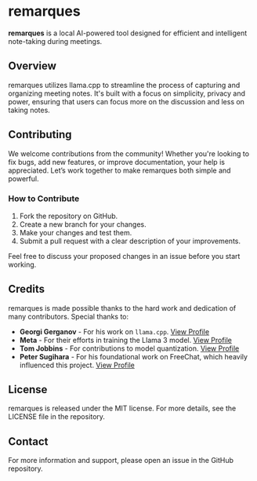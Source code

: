 # remarques
**remarques** is a local AI-powered tool designed for efficient and intelligent note-taking during meetings.

## Overview
remarques utilizes llama.cpp to streamline the process of capturing and organizing meeting notes. It's built with a focus on simplicity, privacy and power, ensuring that users can focus more on the discussion and less on taking notes.

## Contributing
We welcome contributions from the community! Whether you're looking to fix bugs, add new features, or improve documentation, your help is appreciated. Let’s work together to make remarques both simple and powerful.

### How to Contribute
1. Fork the repository on GitHub.
2. Create a new branch for your changes.
3. Make your changes and test them.
4. Submit a pull request with a clear description of your improvements.

Feel free to discuss your proposed changes in an issue before you start working.

## Credits
remarques is made possible thanks to the hard work and dedication of many contributors. Special thanks to:

- **Georgi Gerganov** - For his work on `llama.cpp`. [View Profile](https://github.com/ggerganov)
- **Meta** - For their efforts in training the Llama 3 model. [View Profile](https://github.com/meta-llama)
- **Tom Jobbins** - For contributions to model quantization. [View Profile](https://github.com/TheBloke)
- **Peter Sugihara** - For his foundational work on FreeChat, which heavily influenced this project. [View Profile](https://github.com/psugihara)

## License
remarques is released under the MIT license. For more details, see the LICENSE file in the repository.

## Contact
For more information and support, please open an issue in the GitHub repository.
